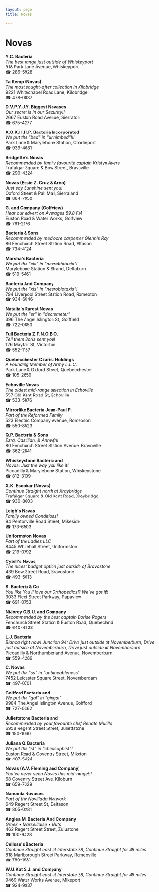 ```yaml
---
layout: page 
title: Novas

---
```



# Novas


 **Y.C. Bacteria**  
_The best range just outside of Whiskeyport_  
918 Park Lane Avenue, Whiskeyport  
☎ 286-5928

**Ta Kemp (Novas)**  
_The most sought-after collection in Kilobridge_  
9221 Whitechapel Road Lane, Kilobridge  
☎ 478-0037

**D.V.P.Y.J.Y. Biggest Novases**  
_Our secret is in our Security!!_  
2667 Euston Road Avenue, Sierraton  
☎ 675-4277

**X.O.K.H.H.P. Bacteria Incorporated**  
_We put the "bed" in "unnimbed"!!!_  
Park Lane & Marylebone Station, Charlieport  
☎ 939-4681

**Bridgette's Novas**  
_Recommended by family favourite captain Kristyn Ayers_  
Trafalgar Square & Bow Street, Bravoville  
☎ 290-4224

**Novas (Essie Z. Cruz & Arno)**  
_Just say Sunshine sent you!_  
Oxford Street & Pall Mall, Sierraland  
☎ 884-7050

**G. and Company (Golfview)**  
_Hear our advert on Averages 59.8 FM_  
Euston Road & Water Works, Golfview  
☎ 761-2176

**Bacteria & Sons**  
_Recommended by mediocre carpenter Glennis Roy_  
86 Fenchurch Street Station Road, Alfason  
☎ 734-4124

**Marsha's Bacteria**  
_We put the "xis" in "neurobiotaxis"!_  
Marylebone Station & Strand, Deltaburn  
☎ 519-5461

**Bacteria And Company**  
_We put the "xis" in "neurobiotaxis"!_  
794 Liverpool Street Station Road, Romeoton  
☎ 934-6046

**Natalia's Rarest Novas**  
_We put the "er" in "decremeter"_  
396 The Angel Islington St, Golffield  
☎ 722-0850

**Full Bacteria Z.F.N.O.B.O.**  
_Tell them Boris sent you!_  
126 Mayfair St, Victorton  
☎ 552-1157

**Quebecchester Czarist Holdings**  
_A Founding Member of Army L.L.C._  
Park Lane & Oxford Street, Quebecchester  
☎ 105-2659

**Echoville Novas**  
_The oldest mid-range selection in Echoville_  
557 Old Kent Road St, Echoville  
☎ 533-5876

**Mirrorlike Bacteria Jean-Paul P.**  
_Part of the Reformed Family_  
523 Electric Company Avenue, Romeoson  
☎ 550-8523

**Q.P. Bacteria & Sons**  
_Ezra, Castilian, & Annwfn!_  
80 Fenchurch Street Station Avenue, Bravoville  
☎ 362-2841

**Whiskeystone Bacteria and**  
_Novas: Just the way you like it!_  
Piccadilly & Marylebone Station, Whiskeystone  
☎ 812-3109

**X.K. Escobar (Novas)**  
_Continue Straight north at Xraybridge_  
Trafalgar Square & Old Kent Road, Xraybridge  
☎ 930-8603

**Leigh's Novas**  
_Family owned Conditions!_  
94 Pentonville Road Street, Mikeside  
☎ 173-6503

**Uniformston Novas**  
_Part of the Ladies LLC_  
8445 Whitehall Street, Uniformston  
☎ 219-0792

**Cybill's Novas**  
_The nicest budget option just outside of Bravostone_  
439 Bow Street Road, Bravostone  
☎ 493-5013

**S. Bacteria & Co**  
_You like You'll love our Orthopedics!? We've got it!!_  
3033 Fleet Street Parkway, Papaview  
☎ 691-0753

**NiJorey O.B.U. and Company**  
_Recommended by the best captain Dorise Rogers_  
Fenchurch Street Station & Euston Road, Quebecland  
☎ 640-4223

**L.J. Bacteria**  
_Blanca right now! 
Junction 94: Drive just outside at Novemberburn, Drive just outside at Novemberburn, Drive just outside at Novemberburn_  
Piccadilly & Northumberland Avenue, Novemberburn  
☎ 559-4289

**C. Novas**  
_We put the "ss" in "untuneableness"_  
7452 Leicester Square Street, Novemberdam  
☎ 497-0701

**Golfford Bacteria and**  
_We put the "gal" in "gingal"_  
9984 The Angel Islington Avenue, Golfford  
☎ 727-0362

**Juliettstone Bacteria and**  
_Recommended by your favourite chef Renate Murillo_  
6958 Regent Street Street, Juliettstone  
☎ 150-1060

**Juliana Q. Bacteria**  
_We put the "st" in "chirosophist"!_  
Euston Road & Coventry Street, Miketon  
☎ 407-5424

**Novas (A.V. Fleming and Company)**  
_You've never seen Novas this mid-range!!!_  
68 Coventry Street Ave, Kiloburn  
☎ 659-7029

**Nanomia Novases**  
_Part of the Novillada Network_  
649 Regent Street St, Deltason  
☎ 805-0281

**Anglea M. Bacteria And Company**  
_Greek • Marseillaise • Nuts_  
462 Regent Street Street, Zulustone  
☎ 100-9428

**Celisse's Bacteria**  
_Continue Straight east at Interstate 28, Continue Straight for 48 miles_  
818 Marlborough Street Parkway, Romeoville  
☎ 790-1931

**W.U.Kat S.J. and Company**  
_Continue Straight east at Interstate 28, Continue Straight for 48 miles_  
9469 Water Works Avenue, Mikeport  
☎ 924-9937

